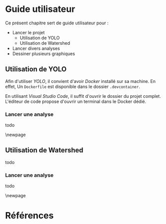 # Guide utilisateur

Ce présent chapitre sert de guide utilisateur pour :

- Lancer le projet
  - Utilisation de YOLO
  - Utilisation de Watershed
- Lancer divers analyses
- Dessiner plusieurs graphiques

## Utilisation de YOLO

Afin d'utiliser *YOLO*, il convient d'avoir *Docker* installé sur sa machine.
En effet, Un `Dockerfile` est disponible dans le dossier `.devcontainer`.

En utilisant *Visual Studio Code*, il suffit d'ouvrir le dossier du projet complet.
L'éditeur de code propose d'ouvrir un terminal dans le Docker dédié.

### Lancer une analyse

todo

\newpage

## Utilisation de Watershed

todo

### Lancer une analyse

todo

\newpage

# Références